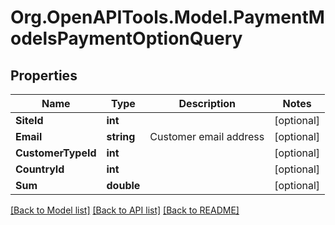 # Org.OpenAPITools.Model.PaymentModelsPaymentOptionQuery

## Properties

Name | Type | Description | Notes
------------ | ------------- | ------------- | -------------
**SiteId** | **int** |  | [optional] 
**Email** | **string** | Customer email address | [optional] 
**CustomerTypeId** | **int** |  | [optional] 
**CountryId** | **int** |  | [optional] 
**Sum** | **double** |  | [optional] 

[[Back to Model list]](../README.md#documentation-for-models) [[Back to API list]](../README.md#documentation-for-api-endpoints) [[Back to README]](../README.md)

